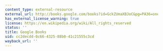 ```yaml
---
content_type: external-resource
external_url: http://books.google.com/books?id=GckZUmaXBJoC&pg=PA36=onepage
has_external_license_warning: true
license: https://en.wikipedia.org/wiki/All_rights_reserved
status: ''
title: Google Books
uid: cc2decdd-0c66-4325-88b0-41c21555c3cd
wayback_url: ''
---
```

